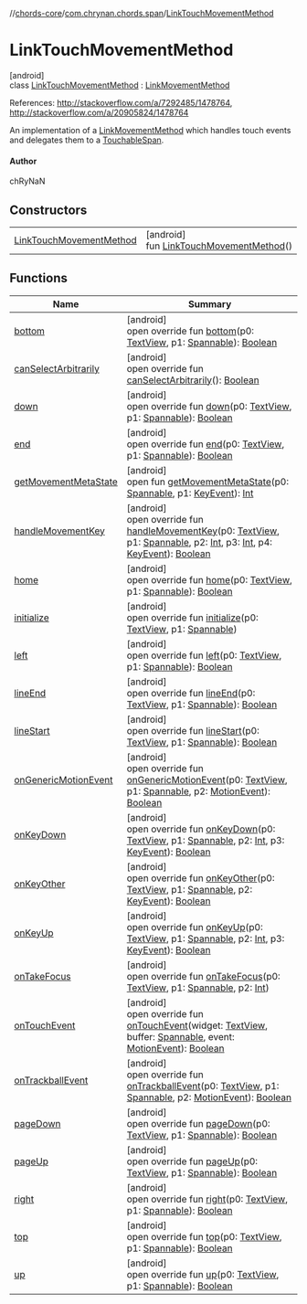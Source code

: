 //[chords-core](../../../index.md)/[com.chrynan.chords.span](../index.md)/[LinkTouchMovementMethod](index.md)

# LinkTouchMovementMethod

[android]\
class [LinkTouchMovementMethod](index.md) : [LinkMovementMethod](https://developer.android.com/reference/kotlin/android/text/method/LinkMovementMethod.html)

References: http://stackoverflow.com/a/7292485/1478764, http://stackoverflow.com/a/20905824/1478764

An implementation of a [LinkMovementMethod](https://developer.android.com/reference/kotlin/android/text/method/LinkMovementMethod.html) which handles touch events and delegates them to a [TouchableSpan](../-touchable-span/index.md).

#### Author

chRyNaN

## Constructors

| | |
|---|---|
| [LinkTouchMovementMethod](-link-touch-movement-method.md) | [android]<br>fun [LinkTouchMovementMethod](-link-touch-movement-method.md)() |

## Functions

| Name | Summary |
|---|---|
| [bottom](index.md#-709415046%2FFunctions%2F759375805) | [android]<br>open override fun [bottom](index.md#-709415046%2FFunctions%2F759375805)(p0: [TextView](https://developer.android.com/reference/kotlin/android/widget/TextView.html), p1: [Spannable](https://developer.android.com/reference/kotlin/android/text/Spannable.html)): [Boolean](https://kotlinlang.org/api/latest/jvm/stdlib/kotlin/-boolean/index.html) |
| [canSelectArbitrarily](index.md#2116989793%2FFunctions%2F759375805) | [android]<br>open override fun [canSelectArbitrarily](index.md#2116989793%2FFunctions%2F759375805)(): [Boolean](https://kotlinlang.org/api/latest/jvm/stdlib/kotlin/-boolean/index.html) |
| [down](index.md#-749039168%2FFunctions%2F759375805) | [android]<br>open override fun [down](index.md#-749039168%2FFunctions%2F759375805)(p0: [TextView](https://developer.android.com/reference/kotlin/android/widget/TextView.html), p1: [Spannable](https://developer.android.com/reference/kotlin/android/text/Spannable.html)): [Boolean](https://kotlinlang.org/api/latest/jvm/stdlib/kotlin/-boolean/index.html) |
| [end](index.md#-969153674%2FFunctions%2F759375805) | [android]<br>open override fun [end](index.md#-969153674%2FFunctions%2F759375805)(p0: [TextView](https://developer.android.com/reference/kotlin/android/widget/TextView.html), p1: [Spannable](https://developer.android.com/reference/kotlin/android/text/Spannable.html)): [Boolean](https://kotlinlang.org/api/latest/jvm/stdlib/kotlin/-boolean/index.html) |
| [getMovementMetaState](index.md#-635765834%2FFunctions%2F759375805) | [android]<br>open fun [getMovementMetaState](index.md#-635765834%2FFunctions%2F759375805)(p0: [Spannable](https://developer.android.com/reference/kotlin/android/text/Spannable.html), p1: [KeyEvent](https://developer.android.com/reference/kotlin/android/view/KeyEvent.html)): [Int](https://kotlinlang.org/api/latest/jvm/stdlib/kotlin/-int/index.html) |
| [handleMovementKey](index.md#1201805674%2FFunctions%2F759375805) | [android]<br>open override fun [handleMovementKey](index.md#1201805674%2FFunctions%2F759375805)(p0: [TextView](https://developer.android.com/reference/kotlin/android/widget/TextView.html), p1: [Spannable](https://developer.android.com/reference/kotlin/android/text/Spannable.html), p2: [Int](https://kotlinlang.org/api/latest/jvm/stdlib/kotlin/-int/index.html), p3: [Int](https://kotlinlang.org/api/latest/jvm/stdlib/kotlin/-int/index.html), p4: [KeyEvent](https://developer.android.com/reference/kotlin/android/view/KeyEvent.html)): [Boolean](https://kotlinlang.org/api/latest/jvm/stdlib/kotlin/-boolean/index.html) |
| [home](index.md#-2107200314%2FFunctions%2F759375805) | [android]<br>open override fun [home](index.md#-2107200314%2FFunctions%2F759375805)(p0: [TextView](https://developer.android.com/reference/kotlin/android/widget/TextView.html), p1: [Spannable](https://developer.android.com/reference/kotlin/android/text/Spannable.html)): [Boolean](https://kotlinlang.org/api/latest/jvm/stdlib/kotlin/-boolean/index.html) |
| [initialize](index.md#891333074%2FFunctions%2F759375805) | [android]<br>open override fun [initialize](index.md#891333074%2FFunctions%2F759375805)(p0: [TextView](https://developer.android.com/reference/kotlin/android/widget/TextView.html), p1: [Spannable](https://developer.android.com/reference/kotlin/android/text/Spannable.html)) |
| [left](index.md#1045959355%2FFunctions%2F759375805) | [android]<br>open override fun [left](index.md#1045959355%2FFunctions%2F759375805)(p0: [TextView](https://developer.android.com/reference/kotlin/android/widget/TextView.html), p1: [Spannable](https://developer.android.com/reference/kotlin/android/text/Spannable.html)): [Boolean](https://kotlinlang.org/api/latest/jvm/stdlib/kotlin/-boolean/index.html) |
| [lineEnd](index.md#-48413814%2FFunctions%2F759375805) | [android]<br>open override fun [lineEnd](index.md#-48413814%2FFunctions%2F759375805)(p0: [TextView](https://developer.android.com/reference/kotlin/android/widget/TextView.html), p1: [Spannable](https://developer.android.com/reference/kotlin/android/text/Spannable.html)): [Boolean](https://kotlinlang.org/api/latest/jvm/stdlib/kotlin/-boolean/index.html) |
| [lineStart](index.md#-187854941%2FFunctions%2F759375805) | [android]<br>open override fun [lineStart](index.md#-187854941%2FFunctions%2F759375805)(p0: [TextView](https://developer.android.com/reference/kotlin/android/widget/TextView.html), p1: [Spannable](https://developer.android.com/reference/kotlin/android/text/Spannable.html)): [Boolean](https://kotlinlang.org/api/latest/jvm/stdlib/kotlin/-boolean/index.html) |
| [onGenericMotionEvent](index.md#963774168%2FFunctions%2F759375805) | [android]<br>open override fun [onGenericMotionEvent](index.md#963774168%2FFunctions%2F759375805)(p0: [TextView](https://developer.android.com/reference/kotlin/android/widget/TextView.html), p1: [Spannable](https://developer.android.com/reference/kotlin/android/text/Spannable.html), p2: [MotionEvent](https://developer.android.com/reference/kotlin/android/view/MotionEvent.html)): [Boolean](https://kotlinlang.org/api/latest/jvm/stdlib/kotlin/-boolean/index.html) |
| [onKeyDown](index.md#-1285417280%2FFunctions%2F759375805) | [android]<br>open override fun [onKeyDown](index.md#-1285417280%2FFunctions%2F759375805)(p0: [TextView](https://developer.android.com/reference/kotlin/android/widget/TextView.html), p1: [Spannable](https://developer.android.com/reference/kotlin/android/text/Spannable.html), p2: [Int](https://kotlinlang.org/api/latest/jvm/stdlib/kotlin/-int/index.html), p3: [KeyEvent](https://developer.android.com/reference/kotlin/android/view/KeyEvent.html)): [Boolean](https://kotlinlang.org/api/latest/jvm/stdlib/kotlin/-boolean/index.html) |
| [onKeyOther](index.md#-2128929337%2FFunctions%2F759375805) | [android]<br>open override fun [onKeyOther](index.md#-2128929337%2FFunctions%2F759375805)(p0: [TextView](https://developer.android.com/reference/kotlin/android/widget/TextView.html), p1: [Spannable](https://developer.android.com/reference/kotlin/android/text/Spannable.html), p2: [KeyEvent](https://developer.android.com/reference/kotlin/android/view/KeyEvent.html)): [Boolean](https://kotlinlang.org/api/latest/jvm/stdlib/kotlin/-boolean/index.html) |
| [onKeyUp](index.md#-569509063%2FFunctions%2F759375805) | [android]<br>open override fun [onKeyUp](index.md#-569509063%2FFunctions%2F759375805)(p0: [TextView](https://developer.android.com/reference/kotlin/android/widget/TextView.html), p1: [Spannable](https://developer.android.com/reference/kotlin/android/text/Spannable.html), p2: [Int](https://kotlinlang.org/api/latest/jvm/stdlib/kotlin/-int/index.html), p3: [KeyEvent](https://developer.android.com/reference/kotlin/android/view/KeyEvent.html)): [Boolean](https://kotlinlang.org/api/latest/jvm/stdlib/kotlin/-boolean/index.html) |
| [onTakeFocus](index.md#-1140098085%2FFunctions%2F759375805) | [android]<br>open override fun [onTakeFocus](index.md#-1140098085%2FFunctions%2F759375805)(p0: [TextView](https://developer.android.com/reference/kotlin/android/widget/TextView.html), p1: [Spannable](https://developer.android.com/reference/kotlin/android/text/Spannable.html), p2: [Int](https://kotlinlang.org/api/latest/jvm/stdlib/kotlin/-int/index.html)) |
| [onTouchEvent](on-touch-event.md) | [android]<br>open override fun [onTouchEvent](on-touch-event.md)(widget: [TextView](https://developer.android.com/reference/kotlin/android/widget/TextView.html), buffer: [Spannable](https://developer.android.com/reference/kotlin/android/text/Spannable.html), event: [MotionEvent](https://developer.android.com/reference/kotlin/android/view/MotionEvent.html)): [Boolean](https://kotlinlang.org/api/latest/jvm/stdlib/kotlin/-boolean/index.html) |
| [onTrackballEvent](index.md#312818715%2FFunctions%2F759375805) | [android]<br>open override fun [onTrackballEvent](index.md#312818715%2FFunctions%2F759375805)(p0: [TextView](https://developer.android.com/reference/kotlin/android/widget/TextView.html), p1: [Spannable](https://developer.android.com/reference/kotlin/android/text/Spannable.html), p2: [MotionEvent](https://developer.android.com/reference/kotlin/android/view/MotionEvent.html)): [Boolean](https://kotlinlang.org/api/latest/jvm/stdlib/kotlin/-boolean/index.html) |
| [pageDown](index.md#50564244%2FFunctions%2F759375805) | [android]<br>open override fun [pageDown](index.md#50564244%2FFunctions%2F759375805)(p0: [TextView](https://developer.android.com/reference/kotlin/android/widget/TextView.html), p1: [Spannable](https://developer.android.com/reference/kotlin/android/text/Spannable.html)): [Boolean](https://kotlinlang.org/api/latest/jvm/stdlib/kotlin/-boolean/index.html) |
| [pageUp](index.md#1727103803%2FFunctions%2F759375805) | [android]<br>open override fun [pageUp](index.md#1727103803%2FFunctions%2F759375805)(p0: [TextView](https://developer.android.com/reference/kotlin/android/widget/TextView.html), p1: [Spannable](https://developer.android.com/reference/kotlin/android/text/Spannable.html)): [Boolean](https://kotlinlang.org/api/latest/jvm/stdlib/kotlin/-boolean/index.html) |
| [right](index.md#477120280%2FFunctions%2F759375805) | [android]<br>open override fun [right](index.md#477120280%2FFunctions%2F759375805)(p0: [TextView](https://developer.android.com/reference/kotlin/android/widget/TextView.html), p1: [Spannable](https://developer.android.com/reference/kotlin/android/text/Spannable.html)): [Boolean](https://kotlinlang.org/api/latest/jvm/stdlib/kotlin/-boolean/index.html) |
| [top](index.md#895933884%2FFunctions%2F759375805) | [android]<br>open override fun [top](index.md#895933884%2FFunctions%2F759375805)(p0: [TextView](https://developer.android.com/reference/kotlin/android/widget/TextView.html), p1: [Spannable](https://developer.android.com/reference/kotlin/android/text/Spannable.html)): [Boolean](https://kotlinlang.org/api/latest/jvm/stdlib/kotlin/-boolean/index.html) |
| [up](index.md#425714535%2FFunctions%2F759375805) | [android]<br>open override fun [up](index.md#425714535%2FFunctions%2F759375805)(p0: [TextView](https://developer.android.com/reference/kotlin/android/widget/TextView.html), p1: [Spannable](https://developer.android.com/reference/kotlin/android/text/Spannable.html)): [Boolean](https://kotlinlang.org/api/latest/jvm/stdlib/kotlin/-boolean/index.html) |
